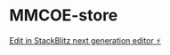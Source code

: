 # MMCOE-store

[Edit in StackBlitz next generation editor ⚡️](https://stackblitz.com/~/github.com/shambhavi-design/MMCOE-store)